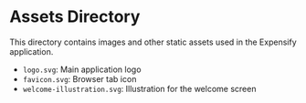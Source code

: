 # Assets Directory

This directory contains images and other static assets used in the Expensify application.

- `logo.svg`: Main application logo
- `favicon.svg`: Browser tab icon
- `welcome-illustration.svg`: Illustration for the welcome screen

